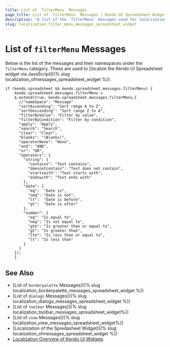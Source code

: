 ```yaml
---
title: List of `filterMenu` Messages
page_title: List of `filterMenu` Messages | Kendo UI Spreadsheet Widget
description: "A list of the `filterMenu` messages used for localization of the Kendo UI Spreadsheet widget via JavaScript."
slug: localization_filter_menu_messages_spreadsheet_widget
---
```


# List of `filterMenu` Messages

Below is the list of the messages and their namespaces under the `filterMenu` category. These are used to [localize the Kendo UI Spreadsheet widget via JavaScript]({% slug localization_ofmessages_spreadsheet_widget %}).

    if (kendo.spreadsheet && kendo.spreadsheet.messages.filterMenu) {
        kendo.spreadsheet.messages.filterMenu =
        $.extend(true, kendo.spreadsheet.messages.filterMenu,{
          //"nameSpace": "Message"
          "sortAscending": "Sort range A to Z",
          "sortDescending": "Sort range Z to A",
          "filterByValue": "Filter by value",
          "filterByCondition": "Filter by condition",
          "apply": "Apply",
          "search": "Search",
          "clear": "Clear",
          "blanks": "(Blanks)",
          "operatorNone": "None",
          "and": "AND",
          "or": "OR",
          "operators": {
            "string": {
              "contains": "Text contains",
              "doesnotcontain": "Text does not contain",
              "startswith": "Text starts with",
              "endswith": "Text ends with"
            },
            "date": {
              "eq":  "Date is",
              "neq": "Date is not",
              "lt":  "Date is before",
              "gt":  "Date is after"
            },
            "number": {
              "eq": "Is equal to",
              "neq": "Is not equal to",
              "gte": "Is greater than or equal to",
              "gt": "Is greater than",
              "lte": "Is less than or equal to",
              "lt": "Is less than"
            }
          }
        });
        }
        
## See Also

* [List of `borderpalette` Messages]({% slug localization_borderpalette_messages_spreadsheet_widget %})
* [List of `dialogs` Messages]({% slug localization_dialogs_messages_spreadsheet_widget %})
* [List of `toolbar` Messages]({% slug localization_toolbar_messages_spreadsheet_widget%})
* [List of `view` Messages]({% slug localization_view_messages_spreadsheet_widget%})
* [Localization of the Spredasheet Widget]({% slug localization_ofmessages_spreadsheet_widget %})
* [Localization Overview of Kendo UI Widgets](/framework/localization/overview)